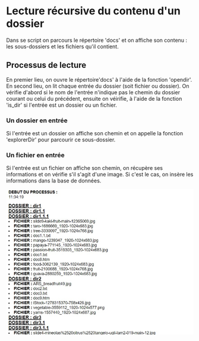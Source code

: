 # Lecture récursive du contenu d'un dossier

Dans se script on parcours le répertoire 'docs' et on affiche son contenu : les sous-dossiers et les fichiers qu'il contient.

## Processus de lecture

En premier lieu, on ouvre le répertoire'docs' à l'aide de la fonction 'opendir'.
En second lieu, on lit chaque entrée du dossier (soit fichier ou dossier).
On vérifie d'abord si le nom de l'entrée n'indique pas le chemin du dossier courant ou celui du précédent, ensuite on véirifie, à l'aide de la fonction 'is_dir' si l'entrée est un dossier ou un fichier.

### Un dossier en entrée

Si l'entrée est un dossier on affiche son chemin et on appelle la fonction 'explorerDir' pour parcourir ce sous-dossier.

### Un fichier en entrée

Si l'entrée est un fichier on affiche son chemin, on récupère ses informations et on vérifie s'il s'agit d'une image. Si c'est le cas, on insère les informations dans la base de données.

![This is an image](browse_directory.jpeg)
